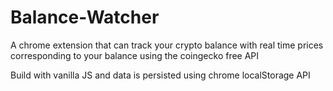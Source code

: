# Balance-Watcher

A chrome extension that can track your crypto balance with real time prices corresponding to your balance using the coingecko free API 

Build with vanilla JS and data is persisted using chrome localStorage API 
